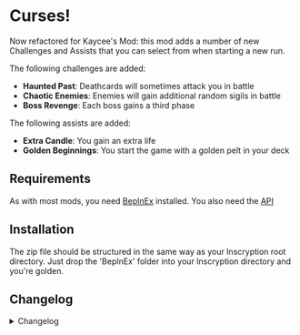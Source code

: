 # Curses!

Now refactored for Kaycee's Mod: this mod adds a number of new Challenges and Assists that you can select from when starting a new run.

The following challenges are added:

- **Haunted Past**: Deathcards will sometimes attack you in battle
- **Chaotic Enemies**: Enemies will gain additional random sigils in battle
- **Boss Revenge**: Each boss gains a third phase

The following assists are added:

- **Extra Candle**: You gain an extra life
- **Golden Beginnings**: You start the game with a golden pelt in your deck

## Requirements

As with most mods, you need [BepInEx](https://inscryption.thunderstore.io/package/BepInEx/BepInExPack_Inscryption/) installed. You also need the [API](https://inscryption.thunderstore.io/package/API_dev/API/)

## Installation

The zip file should be structured in the same way as your Inscryption root directory. Just drop the 'BepInEx' folder into your Inscryption directory and you're golden.

## Changelog

<details>
<summary>Changelog</summary>

1.0
- Completely written to be compatible with Kaycee's Mod.
- Curse manager has been removed from the this mod and ported over to the API as the Challenge Manager.

0.4.3
- Fixed texture defect by ensuring that all textures are loaded up front (prevents occasional crash when spell cards show up in the wrong order).

0.4.2
- Fixed defect where deathcards were being selected using the wrong random seed.

0.4.1
- Fixed defect with multiple attacks and mega sharks

0.4.0
- Added the Curse of the Wilting Clover
- Added the Curse of Boss' Revenge

0.3.1
- Fixed defect where unpaused audio would sometimes come back too loud.

0.3.0
- Added 'Curse of Loose Teeth' and 'Curse of Chaos'
- Fixed defect where audio would sometimes not properly resume after deathcards appear in battle
- Improved how 'Curse of the Lone Candle' interacts with boss sequences.
- Curse selection now happens after drafting/starter deck selection and after side deck selection

0.2.1
- Fixed occasional crash when adding deathcards to battle plan
- Fixed random icons appearing on procedurally generated cards.

0.2.0
- Added the 'Curse of Haunted Pasts'
- Significantly improved the curse selection event
- Fixed a bug in the curse selection event where card backs were not displaying correctly.

0.1.1
- Updated asset loader to (hopefully) fix issues with Thunderstore mod manager.

0.1.0
- Initial version. Includes 'Curse of the Empty Backpack,' 'Curse of the Lone Candle', ' and 'Curse of the Empty Backpack'
</details>